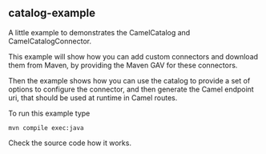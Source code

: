 catalog-example
---------------

A little example to demonstrates the CamelCatalog and CamelCatalogConnector.

This example will show how you can add custom connectors and download them from Maven, by providing the Maven GAV
for these connectors.

Then the example shows how you can use the catalog to provide a set of options to configure the connector,
and then generate the Camel endpoint uri, that should be used at runtime in Camel routes.

To run this example type

    mvn compile exec:java
    
Check the source code how it works.
    
   

